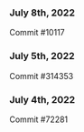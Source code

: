 ### July 8th, 2022

Commit #10117

### July 5th, 2022

Commit #314353


### July 4th, 2022

Commit #72281
